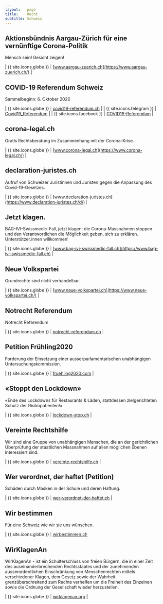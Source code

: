 ```yaml
---
layout:   page
title:    Recht
subtitle: Schweiz
---
```


## Aktionsbündnis Aargau-Zürich für eine vernünftige Corona-Politik

Mensch sein!  Gesicht zeigen!

| {{ site.icons.globe }}    | [www.aargau-zuerich.ch](https://www.aargau-zuerich.ch/) |

## COVID-19 Referendum Schweiz

Sammelbeginn: 6. Oktober 2020

| {{ site.icons.globe }}    | [covid19-referendum.ch](https://covid19-referendum.ch) |
| {{ site.icons.telegram }} | [Covid19_Referendum](https://t.me/Covid19_Referendum) |
| {{ site.icons.facebook }} | [COVID19-Referendum](https://www.facebook.com/COVID19-Referendum-109729514122000/) |

## corona-legal.ch

Gratis Rechtsberatung im Zusammenhang mit der Corona-Krise.

| {{ site.icons.globe }}    | [www.corona-legal.ch](https://www.corona-legal.ch/) |

## declaration-juristes.ch

Aufruf von Schweizer Juristinnen und Juristen gegen die Anpassung des Covid-19-Gesetzes.

| {{ site.icons.globe }}    | [www.declaration-juristes.ch](https://www.declaration-juristes.ch/d/) |

## Jetzt klagen.

BAG-IVI-Swissmedic-Fall, jetzt klagen: die Corona-Massnahmen stoppen und den Verantwortlichen die Möglichkeit geben, sich zu erklären. Unterstützer.innen willkommen!

| {{ site.icons.globe }}    | [www.bag-ivi-swissmedic-fall.ch](https://www.bag-ivi-swissmedic-fall.ch) |

## Neue Volkspartei

Grundrechte sind nicht verhandelbar.

| {{ site.icons.globe }}    | [www.neue-volkspartei.ch](https://www.neue-volkspartei.ch/) |

## Notrecht Referendum

Notrecht Referendum

| {{ site.icons.globe }}    | [notrecht-referendum.ch](https://notrecht-referendum.ch/Home) |

## Petition Frühling2020

Forderung der Einsetzung einer ausserparlamentarischen unabhängigen Untersuchungskommission.

| {{ site.icons.globe }}    | [fruehling2020.com](https://fruehling2020.com/) |

## «Stoppt den Lockdown»

«Ende des Lockdowns für Restaurants & Läden, stattdessen zielgerichteten Schutz der Risikopatienten!»

| {{ site.icons.globe }}    | [lockdown-stop.ch](https://lockdown-stop.ch/) |

## Vereinte Rechtshilfe

Wir sind eine Gruppe von unabhängigen Menschen, die an der gerichtlichen Überprüfung der staatlichen Massnahmen auf allen möglichen Ebenen interessiert sind.

| {{ site.icons.globe }}    | [vereinte-rechtshilfe.ch](https://vereinte-rechtshilfe.ch/) |

## Wer verordnet, der haftet (Petition)

Schäden durch Masken in der Schule und deren Haftung.

| {{ site.icons.globe }}    | [wer-verordnet-der-haftet.ch](https://wer-verordnet-der-haftet.ch/) |

## Wir bestimmen

Für eine Schweiz wie wir sie uns wünschen.

| {{ site.icons.globe }}    | [wirbestimmen.ch](https://wirbestimmen.ch)

## WirKlagenAn

WirKlagenAn - ist ein Schulterschluss von freien Bürgern, die in einer Zeit des auseinanderbrechenden Rechtsstaates und der zunehmenden ausserordentlichen Einschränkung von Menschenrechten mittels verschiedener Klagen, dem Gesetz sowie der Wahrheit grenzüberschreitend zum Rechte verhelfen um die Freiheit des Einzelnen sowie die Ordnung der Gesellschaft wieder herzustellen.

| {{ site.icons.globe }}    | [wirklagenan.org](https://wirklagenan.org/) |
